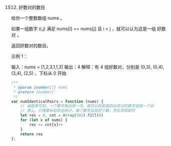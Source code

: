 1512. 好数对的数目

给你一个整数数组 nums 。

如果一组数字 (i,j) 满足 nums[i] == nums[j] 且 i < j ，就可以认为这是一组 好数对 。

返回好数对的数目。

示例 1：

输入：nums = [1,2,3,1,1,3]
输出：4
解释：有 4 组好数对，分别是 (0,3), (0,4), (3,4), (2,5) ，下标从 0 开始

```js
/**
 * @param {number[]} nums
 * @return {number}
 */
var numIdenticalPairs = function (nums) {
    // 由题意可知，一个数字每出现一次，就可以和前面的出现过的数字组成一个对
    // 那么，只需要从前到后统计，每个数字出现的个数，然后求和即可
    let res = 0, cnt = Array(101).fill(0)
    for (let x of nums) {
        res += cnt[x]++
    }
    return res
};
```
